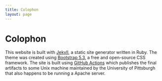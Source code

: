 ```yaml
---
title: Colophon
layout: page
---
```


# Colophon
This website is built with [Jekyll](https://jekyllrb.com/), a static site generator written in Ruby. The theme was created using [Bootstrap 5.3](https://getbootstrap.com/), a free and open-source CSS framework. The site is built using [GitHub Actions](https://docs.github.com/en/actions/learn-github-actions/understanding-github-actions) which publishes the final artifacts to some Unix machine maintained by the University of Pittsburgh that also happens to be running a Apache server.